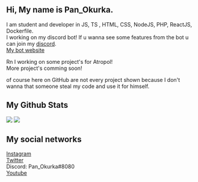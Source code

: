 ## Hi, My name is Pan_Okurka.
 
I am student and developer in JS, TS , HTML, CSS, NodeJS, PHP, ReactJS, Dockerfile. <br>
I working on my discord bot! If u wanna see some features from the bot u can join my [discord](https://dsc.gg/cucumber-dev).<br>
[My bot website](https://baby-cucumber.com)

Rn I working on some project's for Atropol!<br>
More project's comming soon!

of course here on GitHub are not every project shown because I don't wanna that someone steal my code and use it for himself.

## My Github Stats

<img src="https://github-readme-stats-panokurka007.vercel.app/api?username=PanOkurka&show_icons=true&bg_color=040f0f&title_color=2f97c1&icon_color=f5b700&text_color=0cf574">

<img src="https://github-readme-stats-panokurka007.vercel.app/api/top-langs/?username=PanOkurka&langs_count=8&bg_color=040f0f&title_color=2f97c1&icon_color=f5b700&text_color=0cf574">


## My social networks

[Instagram](https://instagram.com/panokurka_official)<br>
[Twitter](https://twitter.com/Pan_Okurka)<br>
Discord: Pan_Okurka#8080 <br>
[Youtube](https://www.youtube.com/channel/UCZh3wq3_2u575sbXoJm5BiQ)
<br>
